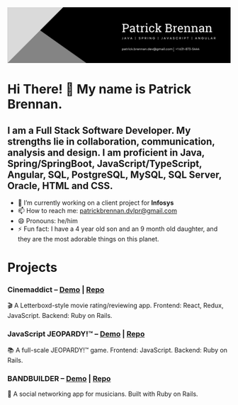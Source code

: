<img src="public/github_banner.png" alt="logo" width="1500px"/>

# Hi There! 👋 My name is Patrick Brennan.

## I am a Full Stack Software Developer. My strengths lie in collaboration, communication, analysis and design. I am proficient in Java, Spring/SpringBoot, JavaScript/TypeScript, Angular, SQL, PostgreSQL, MySQL, SQL Server, Oracle, HTML and CSS.

- 🔭 I’m currently working on a client project for <b>Infosys</b>
- 📫 How to reach me: patrickbrennan.dvlpr@gmail.com
- 😄 Pronouns: he/him
- ⚡ Fun fact: I have a 4 year old son and an 9 month old daughter, and they are the most adorable things on this planet.

# Projects

### Cinemaddict – <a href="https://youtu.be/JGTOMgUpDwY">Demo</a> | <a href="https://github.com/pbrzn/cinemaddict">Repo</a>
🎬 A Letterboxd-style movie rating/reviewing app. Frontend: React, Redux, JavaScript. Backend: Ruby on Rails.

### JavaScript JEOPARDY!™ – <a href="https://youtu.be/IH0U09Q0bz8">Demo</a> | <a href="https://github.com/pbrzn/js-jeopardy">Repo</a>
📚 A full-scale JEOPARDY!™ game. Frontend: JavaScript. Backend: Ruby on Rails.

### BANDBUILDER – <a href="https://youtu.be/48naaH7YaVU">Demo</a> | <a href="https://github.com/pbrzn/bandbuilder">Repo</a>
🎸 A social networking app for musicians. Built with Ruby on Rails.
